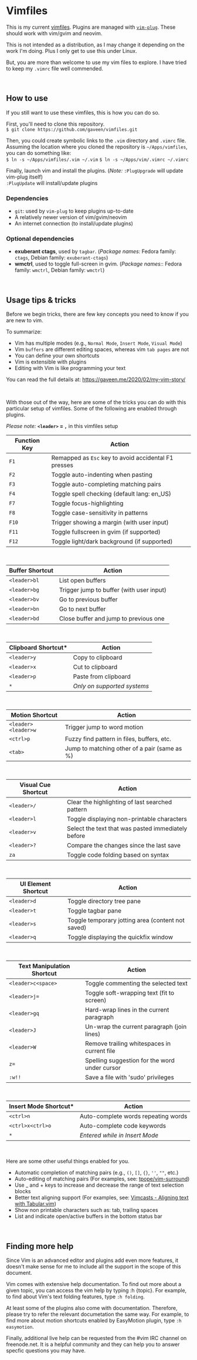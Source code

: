 # Vimfiles

This is my current [vimfiles](https://gaveen.me/2020/02/my-vim-story/). Plugins are managed with [`vim-plug`](https://github.com/junegunn/vim-plug). These should work with vim/gvim and neovim.

This is not intended as a distribution, as I may change it depending on the work I'm doing. Plus I only get to use this under Linux.

But, you are more than welcome to use my vim files to explore. I have tried to keep my `.vimrc` file well commended.

&nbsp;  

## How to use
If you still want to use these vimfiles, this is how you can do so.

First, you'll need to clone this repository.&nbsp;  
`$ git clone https://github.com/gaveen/vimfiles.git`

Then, you could create symbolic links to the `.vim` directory and `.vimrc` file. Assuming the location where you cloned the repository is `~/Apps/vimfiles`, you can do something like:&nbsp;  
`$ ln -s ~/Apps/vimfiles/.vim ~/.vim`
`$ ln -s ~/Apps/vim/.vimrc ~/.vimrc`

Finally, launch vim and install the plugins. (_Note:_ `:PlugUpgrade` will update vim-plug itself)&nbsp;  
`:PlugUpdate` will install/update plugins

### Dependencies
- `git`: used by `vim-plug` to keep plugins up-to-date
- A relatively newer version of vim/gvim/neovim
- An internet connection (to install/update plugins)

### Optional dependencies
- **exuberant ctags**, used by `tagbar`. (_Package names:_ Fedora family: `ctags`, Debian family: `exuberant-ctags`)
- **wmctrl**, used to toggle full-screen in gvim. (_Package names:_: Fedora family: `wmctrl`, Debian family: `wmctrl`)

&nbsp;  

## Usage tips & tricks

Before we begin tricks, there are few key concepts you need to know if you are new to vim.

To summarize:
- Vim has multiple modes (e.g., `Normal Mode`, `Insert Mode`, `Visual Mode`)
- Vim `buffers` are different editing spaces, whereas vim `tab pages` are not
- You can define your own shortcuts
- Vim is extensible with plugins
- Editing with Vim is like programming your text

You can read the full details at: https://gaveen.me/2020/02/my-vim-story/

&nbsp;  

With those out of the way, here are some of the tricks you can do with this particular setup of vimfiles. Some of the following are enabled through plugins.

_Please note:_ **`<leader>` = `,`** in this vimfiles setup

Function Key | Action
------------ | ------
`F1` | Remapped as `Esc` key to avoid accidental F1 presses
`F2` | Toggle auto-indenting when pasting
`F3` | Toggle auto-completing matching pairs
`F4` | Toggle spell checking (default lang: en_US)
`F7` | Toggle focus-highlighting
`F8` | Toggle case-sensitivity in patterns
`F10` | Trigger showing a margin (with user input)
`F11` | Toggle fullscreen in gvim (if supported)
`F12` | Toggle light/dark background (if supported)

&nbsp;  

Buffer Shortcut | Action
--------------- | ------
`<leader>bl` | List open buffers
`<leader>bg` | Trigger jump to buffer (with user input)
`<leader>bv` | Go to previous buffer
`<leader>bn` | Go to next buffer
`<leader>bd` | Close buffer and jump to previous one

&nbsp;  

Clipboard Shortcut* | Action
------------------- | ------
`<leader>y` | Copy to clipboard
`<leader>x` | Cut to clipboard
`<leader>p` | Paste from clipboard
`*` | _Only on supported systems_

&nbsp;  

Motion Shortcut | Action
--------------- | ------
`<leader><leader>w` | Trigger jump to word motion
`<ctrl>p` | Fuzzy find pattern in files, buffers, etc.
`<tab>` | Jump to matching other of a pair (same as %)

&nbsp;  

Visual Cue Shortcut | Action
------------------- | ------
`<leader>/` | Clear the highlighting of last searched pattern
`<leader>l` | Toggle displaying non-printable characters
`<leader>v` | Select the text that was pasted immediately before
`<leader>?` | Compare the changes since the last save
`za` | Toggle code folding based on syntax

&nbsp;  

UI Element Shortcut | Action
------------------- | ------
`<leader>d` | Toggle directory tree pane
`<leader>t` | Toggle tagbar pane
`<leader>s` | Toggle temporary jotting area (content not saved)
`<leader>q` | Toggle displaying the quickfix window

&nbsp;  

Text Manipulation Shortcut | Action
-------------------------- | ------
`<leader>c<space>` | Toggle commenting the selected text
`<leader>j=` | Toggle soft-wrapping text (fit to screen)
`<leader>gq` | Hard-wrap lines in the current paragraph
`<leader>J` | Un-wrap the current paragraph (join lines)
`<leader>W` | Remove trailing whitespaces in current file
`z=` | Spelling suggestion for the word under cursor
`:w!!` | Save a file with 'sudo' privileges

&nbsp;  

Insert Mode Shortcut* | Action
--------------------- | ------
`<ctrl>n` | Auto-complete words repeating words
`<ctrl>x<ctrl>o` | Auto-complete code keywords
`*` | _Entered while in Insert Mode_

&nbsp;  

Here are some other useful things enabled for you.
- Automatic completion of matching pairs (e.g., `()`, `[]`, `{}`, `''`, `""`, etc.)
- Auto-editing of matching pairs (For examples, see: [tpope/vim-surround](https://github.com/tpope/vim-surround))
- Use _ and + keys to increase and decrease the range of text selection blocks
- Better text aligning support (For examples, see: [Vimcasts - Aligning text with Tabular.vim](http://vimcasts.org/episodes/aligning-text-with-tabular-vim/))
- Show non printable characters such as: tab, trailing spaces
- List and indicate open/active buffers in the bottom status bar

&nbsp;  

## Finding more help
Since Vim is an advanced editor and plugins add even more features, it doesn't make sense for me to include all the support in the scope of this document.

Vim comes with extensive help documentation. To find out more about a given topic, you can access the vim help by typing :h {topic}. For example, to find about Vim's text folding features, type `:h folding`.

At least some of the plugins also come with documentation. Therefore, please try to refer the relevant documetation the same way. For example, to find more about motion shortcuts enabled by EasyMotion plugin, type `:h easymotion`.

Finally, additional live help can be requested from the #vim IRC channel on freenode.net. It is a helpful community and they can help you to answer specfic questions you may have.

